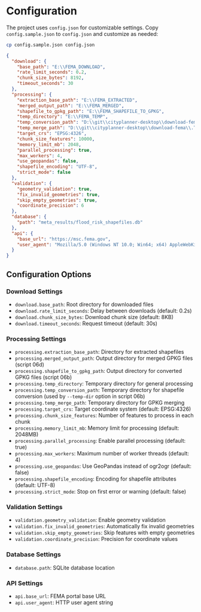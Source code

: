 # Configuration

The project uses `config.json` for customizable settings. Copy `config.sample.json` to `config.json` and customize as needed:

```bash
cp config.sample.json config.json
```

```json
{
  "download": {
    "base_path": "E:\\FEMA_DOWNLOAD",
    "rate_limit_seconds": 0.2,
    "chunk_size_bytes": 8192,
    "timeout_seconds": 30
  },
  "processing": {
    "extraction_base_path": "E:\\FEMA_EXTRACTED",
    "merged_output_path": "E:\\FEMA_MERGED",
    "shapefile_to_gpkg_path": "E:\\FEMA_SHAPEFILE_TO_GPKG",
    "temp_directory": "E:\\FEMA_TEMP",
    "temp_conversion_path": "D:\\git\\cityplanner-desktop\\download-fema\\.TMP",
    "temp_merge_path": "D:\\git\\cityplanner-desktop\\download-fema\\.TMP",
    "target_crs": "EPSG:4326",
    "chunk_size_features": 10000,
    "memory_limit_mb": 2048,
    "parallel_processing": true,
    "max_workers": 4,
    "use_geopandas": false,
    "shapefile_encoding": "UTF-8",
    "strict_mode": false
  },
  "validation": {
    "geometry_validation": true,
    "fix_invalid_geometries": true,
    "skip_empty_geometries": true,
    "coordinate_precision": 6
  },
  "database": {
    "path": "meta_results/flood_risk_shapefiles.db"
  },
  "api": {
    "base_url": "https://msc.fema.gov",
    "user_agent": "Mozilla/5.0 (Windows NT 10.0; Win64; x64) AppleWebKit/537.36"
  }
}
```

## Configuration Options

### Download Settings
- `download.base_path`: Root directory for downloaded files
- `download.rate_limit_seconds`: Delay between downloads (default: 0.2s)
- `download.chunk_size_bytes`: Download chunk size (default: 8KB)
- `download.timeout_seconds`: Request timeout (default: 30s)

### Processing Settings
- `processing.extraction_base_path`: Directory for extracted shapefiles
- `processing.merged_output_path`: Output directory for merged GPKG files (script 06d)
- `processing.shapefile_to_gpkg_path`: Output directory for converted GPKG files (script 06b)
- `processing.temp_directory`: Temporary directory for general processing
- `processing.temp_conversion_path`: Temporary directory for shapefile conversion (used by `--temp-dir` option in script 06b)
- `processing.temp_merge_path`: Temporary directory for GPKG merging
- `processing.target_crs`: Target coordinate system (default: EPSG:4326)
- `processing.chunk_size_features`: Number of features to process in each chunk
- `processing.memory_limit_mb`: Memory limit for processing (default: 2048MB)
- `processing.parallel_processing`: Enable parallel processing (default: true)
- `processing.max_workers`: Maximum number of worker threads (default: 4)
- `processing.use_geopandas`: Use GeoPandas instead of ogr2ogr (default: false)
- `processing.shapefile_encoding`: Encoding for shapefile attributes (default: UTF-8)
- `processing.strict_mode`: Stop on first error or warning (default: false)

### Validation Settings
- `validation.geometry_validation`: Enable geometry validation
- `validation.fix_invalid_geometries`: Automatically fix invalid geometries
- `validation.skip_empty_geometries`: Skip features with empty geometries
- `validation.coordinate_precision`: Precision for coordinate values

### Database Settings
- `database.path`: SQLite database location

### API Settings
- `api.base_url`: FEMA portal base URL
- `api.user_agent`: HTTP user agent string